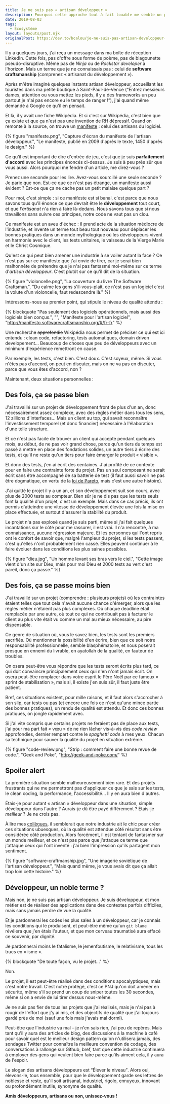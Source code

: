 ```yaml
---
title: Je ne suis pas « artisan développeur »
description: Pourquoi cette approche tout à fait louable me semble un peu masquer la misère.
date: 2019-08-03
tags:
  - Écosystème
layout: layouts/post.njk
originalPost: https://dev.to/bcalou/je-ne-suis-pas-artisan-developpeur-2hc2
---
```


Il y a quelques jours, j'ai reçu un message dans ma boîte de réception LinkedIn. Cette fois, pas d'offre sous forme de poème, pas de blagounette pseudo-disruptive. Même pas de _Ninja_ ou de _Rockstar developer_ à l'horizon. Mais un terme que je ne connaissais pas : celui de **software craftsmanship** (comprenez « artisanat du développement »).

Après m'être imaginé quelques instants artisan développeur, accueillant les touristes dans ma petite boutique à Saint-Paul-de-Vence (<q>Entrez messieurs dames, attention ou vous mettez les pieds, il y a des frameworks un peu partout je n'ai pas encore eu le temps de ranger !</q>), j'ai quand même demandé à Google ce qu'il en pensait.

Et là, il y avait une fiche Wikipédia. Et si c'est sur Wikipédia, c'est bien que ça existe et que ça n'est pas une invention de RH dépressif. Quand on remonte à la source, on trouve un [manifeste](http://manifesto.softwarecraftsmanship.org/#/fr-fr) : celui des artisans du logiciel.

{% figure
  "manifeste.png",
  "Capture d'écran du manifeste de l'artisan développeur.",
  "Le manifeste, publié en 2009 d'après le texte, 1450 d'après le design."
%}

Ce qu'il est important de dire d'entrée de jeu, c'est que je suis **parfaitement d'accord** avec les principes énoncés ci-dessus. Je suis à peu près sûr que vous aussi. Alors pourquoi me fendre d'un article, me direz-vous ?

Prenez une seconde pour les lire. Avez-vous sourcillé une seule seconde ? Je parie que non. Est-ce que ce n'est pas étrange, un manifeste aussi évident ? Est-ce que ça ne cache pas un petit malaise quelque part ?

Pour moi, c'est simple : si ce manifeste est si banal, c'est parce que nous savons tous qu'il énonce ce que devrait être le **développement** tout court, et que _l'artisanat_ n'a rien à faire là-dedans. Nous savons tous que si nous travaillons sans suivre ces principes, notre code ne vaut pas un clou.

Ce manifeste est un aveu d'échec : il prend acte de la situation médiocre de l'industrie, et invente un terme tout beau tout nouveau pour déplacer les bonnes pratiques dans un monde mythologique où les développeurs vivent en harmonie avec le client, les tests unitaires, le vaisseau de la Vierge Marie et le Christ Cosmique.

Qu'est ce qui peut bien amener une industrie à se voiler autant la face ? Ce n'est pas sur ce manifeste que j'ai envie de tirer, car je serai bien malhonnête de prétendre que je n'ai pas fantasmé moi-même sur ce terme d'_artisan développeur_. C'est plutôt sur ce qu'il dit de la situation.

{% figure
  "violoncelle.png",
  "La couverture du livre The Software Craftsman.",
  "Du calme les gens s'il-vous-plaît, ce n'est pas un logiciel c'est la volute d'un violoncelle, faut redescendre là."
%}

Intéressons-nous au premier point, qui stipule le niveau de qualité attendu :

{% blockquote
  "Pas seulement des logiciels opérationnels, mais aussi des logiciels bien conçus.",
  "",
  "Manifeste pour l'artisan logiciel",
  "http://manifesto.softwarecraftsmanship.org/#/fr-fr"
%}

Une recherche ~~approfondie~~ Wikipédia nous permet de préciser ce qui est ici entendu : clean code, refactoring, tests automatiques, domain driven developement... Beaucoup de choses que peu de développeurs avec un minimum d'expérience remettront en cause.

Par exemple, les tests, c'est bien. C'est doux. C'est soyeux, même. Si vous n'êtes pas d'accord, on peut en discuter, mais on ne va pas en discuter, parce que vous êtes d'accord, non ?

Maintenant, deux situations personnelles :

## Des fois, ça se passe bien

J'ai travaillé sur un projet de développement front de plus d'un an, donc nécessairement assez complexe, avec des règles métier dans tous les sens, 12 zillions d'interfaces... Mais un client au top, qui savait reconnaître l'investissement temporel (et donc financier) nécessaire à l'élaboration d'une telle structure.

Et ce n'est pas facile de trouver un client qui accepte pendant quelques mois, au début, de ne pas voir grand chose, parce qu'un tiers du temps est passé à mettre en place des fondations solides, un autre tiers à écrire des tests, et qu'il ne reste qu'un tiers pour faire émerger le produit « visible ».

Et donc des tests, j'en ai écrit des centaines. J'ai profité de ce contexte pour en faire une contrainte forte du projet. Pas un seul composant ne serait écrit sans être accompagné de sa batterie de test (il faut aussi savoir ne pas être dogmatique, en vertu de la [loi de Pareto](https://fr.wikipedia.org/wiki/Principe_de_Pareto), mais c'est une autre histoire).

J'ai quitté le projet il y a un an, et son développement suit son cours, avec plus de 2000 tests au compteur. Bien sûr je ne dis pas que les tests seuls font la qualité d'un projet, c'est un exemple. Mais dans ce cas précis, ils ont permis d'atteindre une vitesse de développement élevée une fois la mise en place effectuée, et surtout d'assurer la stabilité du produit.

Le projet n'a pas explosé quand je suis parti, même si j'ai fait quelques incantations sur le côté pour me rassurer, il est vrai. Il n'a rencontré, à ma connaissance, aucune régression majeure. Et les personnes qui l'ont repris ont le confort de savoir que, malgré l'ampleur du projet, si les tests passent, c'est qu'elles n'ont probablement rien cassé. Elles peuvent continuer à le faire évoluer dans les conditions les plus saines possibles.

{% figure
  "dieu.jpg",
  "Un homme levant ses bras vers le ciel.",
  "Cette image vient d'un site sur Dieu, mais pour moi Dieu et 2000 tests au vert c'est pareil, donc ça passe."
%}

## Des fois, ça se passe moins bien

J'ai travaillé sur un projet (comprendre : plusieurs projets) où les contraintes étaient telles que tout cela n'avait aucune chance d'émerger, alors que les règles métier n'étaient pas plus complexes. Où chaque deadline était remplacée par une autre, où tout ce qui ne contribuait pas à facturer le client au plus vite était vu comme un mal au mieux nécessaire, au pire dispensable.

Ce genre de situation où, vous le savez bien, les tests sont les premiers sacrifiés. Où mentionner la possibilité d'en écrire, bien que ce soit notre responsabilité professionnelle, semble blasphématoire, et nous poserait presque en ennemi du livrable, en ayatollah de la qualité, en fauteur de troubles.

On osera peut-être vous répondre que les tests seront écrits plus tard, ce qui doit convaincre principalement ceux qui n'en n'ont jamais écrit. On osera peut-être remplacer dans votre esprit le Père Noël par ce fameux « sprint de stabilisation », mais si, il existe j'en suis sûr, il faut juste être patient.

Bref, ces situations existent, pour mille raisons, et il faut alors s'accrocher à son slip, car tests ou pas (et encore une fois ce n'est qu'une mince partie des bonnes pratiques), un rendu de qualité est attendu. Et donc ces bonnes pratiques, on jongle rapidement avec.

Si j'ai vite compris que certains projets ne feraient pas de place aux tests, j'ai pour ma part fait « vœu » de ne rien lâcher vis-à-vis des <i>code review</i> approfondies, dernier rempart contre le <i>spaghetti code</i> à mes yeux. Chacun sa technique pour sauver la qualité du projet en situation extrême.

{% figure
  "code-review.png",
  "Strip : comment faire une bonne revue de code.",
  "Geek and Poke",
  "http://geek-and-poke.com/"
%}

## Spoiler alert

La première situation semble malheureusement bien rare. Et des projets frustrants qui ne me permettront pas d'appliquer ce que je sais sur les tests, le clean coding, la performance, l'accessibilité... Il y en aura bien d'autres.

Étais-je pour autant « artisan » développeur dans une situation, simple développeur dans l'autre ? Aurais-je dû être payé différement ? Étais-je _meilleur_ ? Je ne crois pas.

À lire mes [collègues](https://www.jesuisundev.com/pourquoi-les-developpeureuses-codent-avec-le-cul/), il semblerait que notre industrie ait le chic pour créer ces situations ubuesques, où la qualité est attendue côté résultat sans être considérée côté production. Alors forcément, il est tentant de fantasmer sur un monde meilleur, et ce n'est pas parce que j'attaque ce terme que j'attaque ceux qui l'ont inventé : j'ai bien l'impression qu'ils partagent mon sentiment.

{% figure
  "software-craftmanship.jpg",
  "Une imagerie soviétique de l'artisan développeur.",
  "Mais quand même, je vous avais dit que ça allait trop loin cette histoire."
%}

## Développeur, un noble terme ?

Mais non, je ne suis pas artisan développeur. Je suis développeur, et mon métier est de réaliser des applications dans des contextes parfois difficiles, mais sans jamais perdre de vue la qualité.

Et je pardonnerai les codes les plus sales à un développeur, car je connais les conditions qui le produisent, et peut-être même qu'un <code>git blame</code> révélera que j'en étais l'auteur, et que mon cerveau traumatisé aura effacé ce souvenir, par dignité.

Je pardonnerai moins le fatalisme, le jemenfoutisme, le relativisme, tous les trucs en « isme ».

{% blockquote "De toute façon, vu le projet…" %}

Non.

Le projet, il est peut-être réalisé dans des conditions apocalyptiques, mais c'est notre travail. C'est notre protégé, c'est ce PNJ qu'on doit amener en sécurité, même s'il se prend un coup de sniper toutes les 30 secondes, même si on a envie de lui tirer dessus nous-même.

Je ne suis pas fier de tous les projets que j'ai réalisés, mais je n'ai pas à rougir de l'effort que j'y ai mis, et des objectifs de qualité que j'ai toujours gardé près de moi (sauf une fois mais j'avais mal dormi).

Peut-être que l'industrie va mal – je n'en sais rien, j'ai peu de repères. Mais tant qu'il y aura des articles de blog, des discussions à la machine à café pour savoir quel est le meilleur design pattern qu'on n'utilisera jamais, des sondages Twitter pour connaître la meilleure convention de codage, des conversations à rallonge sur Github, bref, tant que cette industrie continuera à employer des gens qui veulent bien faire parce qu'ils aiment cela, il y aura de l'espoir.

Le slogan des artisans développeurs est <q>Élever le niveau</q>. Alors oui, élevons-le, tous ensemble, pour que le développement garde ses lettres de noblesse et reste, qu'il soit artisanal, industriel, rigolo, ennuyeux, innovant ou profondément inutile, synonyme de qualité.

**Amis développeurs, artisans ou non, unissez-vous !**
